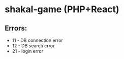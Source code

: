 # shakal-game (PHP+React)
## Errors:
- 11 - DB connection error 
- 12 - DB search error
- 21 - login error
